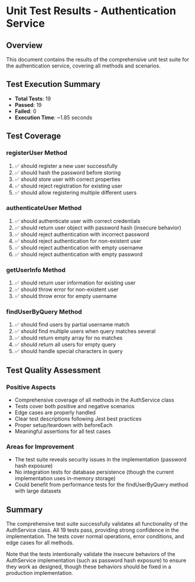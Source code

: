 # Unit Test Results - Authentication Service

## Overview
This document contains the results of the comprehensive unit test suite for the authentication service, covering all methods and scenarios.

## Test Execution Summary
- **Total Tests**: 19
- **Passed**: 19
- **Failed**: 0
- **Execution Time**: ~1.85 seconds

## Test Coverage

### registerUser Method
1. ✅ should register a new user successfully
2. ✅ should hash the password before storing
3. ✅ should store user with correct properties
4. ✅ should reject registration for existing user
5. ✅ should allow registering multiple different users

### authenticateUser Method
1. ✅ should authenticate user with correct credentials
2. ✅ should return user object with password hash (insecure behavior)
3. ✅ should reject authentication with incorrect password
4. ✅ should reject authentication for non-existent user
5. ✅ should reject authentication with empty username
6. ✅ should reject authentication with empty password

### getUserInfo Method
1. ✅ should return user information for existing user
2. ✅ should throw error for non-existent user
3. ✅ should throw error for empty username

### findUserByQuery Method
1. ✅ should find users by partial username match
2. ✅ should find multiple users when query matches several
3. ✅ should return empty array for no matches
4. ✅ should return all users for empty query
5. ✅ should handle special characters in query

## Test Quality Assessment

### Positive Aspects
- Comprehensive coverage of all methods in the AuthService class
- Tests cover both positive and negative scenarios
- Edge cases are properly handled
- Clear test descriptions following Jest best practices
- Proper setup/teardown with beforeEach
- Meaningful assertions for all test cases

### Areas for Improvement
- The test suite reveals security issues in the implementation (password hash exposure)
- No integration tests for database persistence (though the current implementation uses in-memory storage)
- Could benefit from performance tests for the findUserByQuery method with large datasets

## Summary
The comprehensive test suite successfully validates all functionality of the AuthService class. All 19 tests pass, providing strong confidence in the implementation. The tests cover normal operations, error conditions, and edge cases for all methods.

Note that the tests intentionally validate the insecure behaviors of the AuthService implementation (such as password hash exposure) to ensure they work as designed, though these behaviors should be fixed in a production implementation.